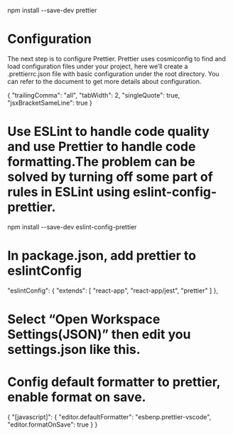 npm install --save-dev prettier

# Configuration

The next step is to configure Prettier. Prettier uses cosmiconfig to find and load configuration files under your project, here we’ll create a .prettierrc.json file with basic configuration under the root directory. You can refer to the document to get more details about configuration.

{
"trailingComma": "all",
"tabWidth": 2,
"singleQuote": true,
"jsxBracketSameLine": true
}

# Use ESLint to handle code quality and use Prettier to handle code formatting.The problem can be solved by turning off some part of rules in ESLint using eslint-config-prettier.

npm install --save-dev eslint-config-prettier

# In package.json, add prettier to eslintConfig

"eslintConfig": {
"extends": [
"react-app",
"react-app/jest",
"prettier"
]
},

# Select “Open Workspace Settings(JSON)” then edit you settings.json like this.

# Config default formatter to prettier, enable format on save.

{
"[javascript]": {
"editor.defaultFormatter": "esbenp.prettier-vscode",
"editor.formatOnSave": true
}
}
